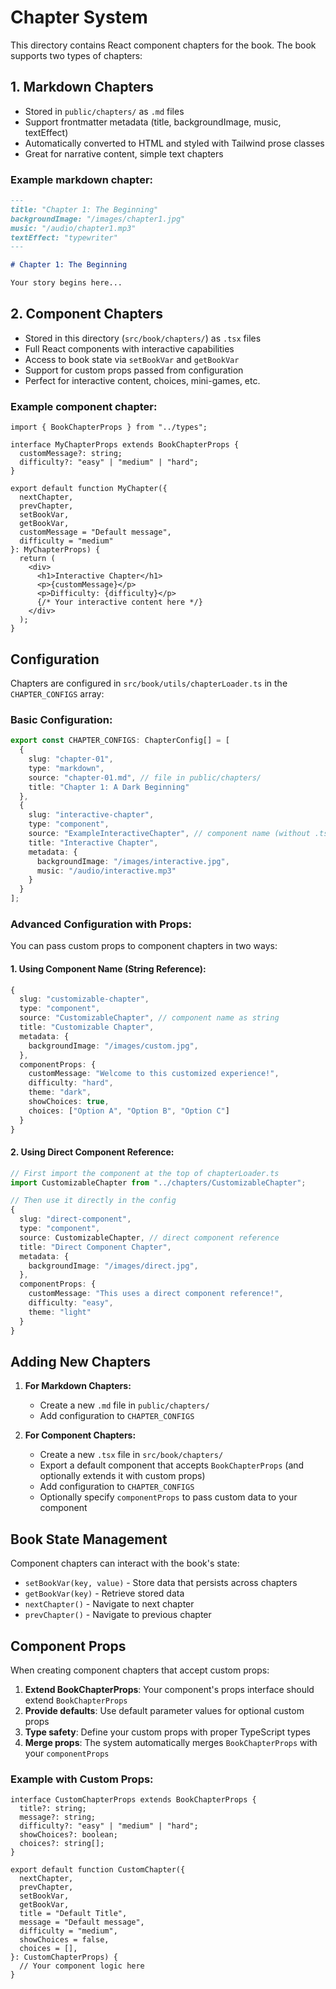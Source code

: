 # Chapter System

This directory contains React component chapters for the book. The book supports two types of chapters:

## 1. Markdown Chapters
- Stored in `public/chapters/` as `.md` files
- Support frontmatter metadata (title, backgroundImage, music, textEffect)
- Automatically converted to HTML and styled with Tailwind prose classes
- Great for narrative content, simple text chapters

### Example markdown chapter:
```markdown
---
title: "Chapter 1: The Beginning"
backgroundImage: "/images/chapter1.jpg"
music: "/audio/chapter1.mp3"
textEffect: "typewriter"
---

# Chapter 1: The Beginning

Your story begins here...
```

## 2. Component Chapters
- Stored in this directory (`src/book/chapters/`) as `.tsx` files
- Full React components with interactive capabilities
- Access to book state via `setBookVar` and `getBookVar`
- Support for custom props passed from configuration
- Perfect for interactive content, choices, mini-games, etc.

### Example component chapter:
```tsx
import { BookChapterProps } from "../types";

interface MyChapterProps extends BookChapterProps {
  customMessage?: string;
  difficulty?: "easy" | "medium" | "hard";
}

export default function MyChapter({ 
  nextChapter, 
  prevChapter, 
  setBookVar, 
  getBookVar,
  customMessage = "Default message",
  difficulty = "medium"
}: MyChapterProps) {
  return (
    <div>
      <h1>Interactive Chapter</h1>
      <p>{customMessage}</p>
      <p>Difficulty: {difficulty}</p>
      {/* Your interactive content here */}
    </div>
  );
}
```

## Configuration

Chapters are configured in `src/book/utils/chapterLoader.ts` in the `CHAPTER_CONFIGS` array:

### Basic Configuration:
```typescript
export const CHAPTER_CONFIGS: ChapterConfig[] = [
  {
    slug: "chapter-01",
    type: "markdown",
    source: "chapter-01.md", // file in public/chapters/
    title: "Chapter 1: A Dark Beginning"
  },
  {
    slug: "interactive-chapter",
    type: "component", 
    source: "ExampleInteractiveChapter", // component name (without .tsx)
    title: "Interactive Chapter",
    metadata: {
      backgroundImage: "/images/interactive.jpg",
      music: "/audio/interactive.mp3"
    }
  }
];
```

### Advanced Configuration with Props:

You can pass custom props to component chapters in two ways:

#### 1. Using Component Name (String Reference):
```typescript
{
  slug: "customizable-chapter",
  type: "component",
  source: "CustomizableChapter", // component name as string
  title: "Customizable Chapter",
  metadata: {
    backgroundImage: "/images/custom.jpg",
  },
  componentProps: {
    customMessage: "Welcome to this customized experience!",
    difficulty: "hard",
    theme: "dark",
    showChoices: true,
    choices: ["Option A", "Option B", "Option C"]
  }
}
```

#### 2. Using Direct Component Reference:
```typescript
// First import the component at the top of chapterLoader.ts
import CustomizableChapter from "../chapters/CustomizableChapter";

// Then use it directly in the config
{
  slug: "direct-component",
  type: "component",
  source: CustomizableChapter, // direct component reference
  title: "Direct Component Chapter",
  metadata: {
    backgroundImage: "/images/direct.jpg",
  },
  componentProps: {
    customMessage: "This uses a direct component reference!",
    difficulty: "easy",
    theme: "light"
  }
}
```

## Adding New Chapters

1. **For Markdown Chapters:**
   - Create a new `.md` file in `public/chapters/`
   - Add configuration to `CHAPTER_CONFIGS`

2. **For Component Chapters:**
   - Create a new `.tsx` file in `src/book/chapters/`
   - Export a default component that accepts `BookChapterProps` (and optionally extends it with custom props)
   - Add configuration to `CHAPTER_CONFIGS`
   - Optionally specify `componentProps` to pass custom data to your component

## Book State Management

Component chapters can interact with the book's state:
- `setBookVar(key, value)` - Store data that persists across chapters
- `getBookVar(key)` - Retrieve stored data
- `nextChapter()` - Navigate to next chapter
- `prevChapter()` - Navigate to previous chapter

## Component Props

When creating component chapters that accept custom props:

1. **Extend BookChapterProps**: Your component's props interface should extend `BookChapterProps`
2. **Provide defaults**: Use default parameter values for optional custom props
3. **Type safety**: Define your custom props with proper TypeScript types
4. **Merge props**: The system automatically merges `BookChapterProps` with your `componentProps`

### Example with Custom Props:
```tsx
interface CustomChapterProps extends BookChapterProps {
  title?: string;
  message?: string;
  difficulty?: "easy" | "medium" | "hard";
  showChoices?: boolean;
  choices?: string[];
}

export default function CustomChapter({
  nextChapter,
  prevChapter,
  setBookVar,
  getBookVar,
  title = "Default Title",
  message = "Default message",
  difficulty = "medium",
  showChoices = false,
  choices = [],
}: CustomChapterProps) {
  // Your component logic here
}
``` 